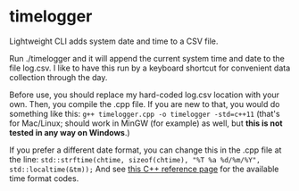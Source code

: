 # timelogger
Lightweight CLI adds system date and time to a CSV file.

Run ./timelogger and it will append the current system time and date to the file log.csv. I like to have this run by a keyboard shortcut for convenient data collection through the day.

Before use, you should replace my hard-coded log.csv location with your own. Then, you compile the .cpp file. If you are new to that, you would do something like this: ```g++ timelogger.cpp -o timelogger -std=c++11``` (that's for Mac/Linux; should work in MinGW (for example) as well, but **this is not tested in any way on Windows**.)

If you prefer a different date format, you can change this in the .cpp file at the line:
```std::strftime(chtime, sizeof(chtime), "%T %a %d/%m/%Y", std::localtime(&tm));``` And see [this C++ reference page](https://en.cppreference.com/w/cpp/chrono/c/strftime) for the available time format codes.
